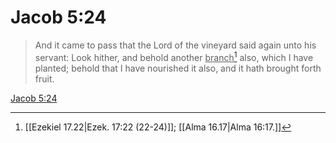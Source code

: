 # Jacob 5:24

> And it came to pass that the Lord of the vineyard said again unto his servant: Look hither, and behold another <u>branch</u>[^a] also, which I have planted; behold that I have nourished it also, and it hath brought forth fruit.

[Jacob 5:24](https://www.churchofjesuschrist.org/study/scriptures/bofm/jacob/5?lang=eng&id=p24#p24)


[^a]: [[Ezekiel 17.22|Ezek. 17:22 (22-24)]]; [[Alma 16.17|Alma 16:17.]]
